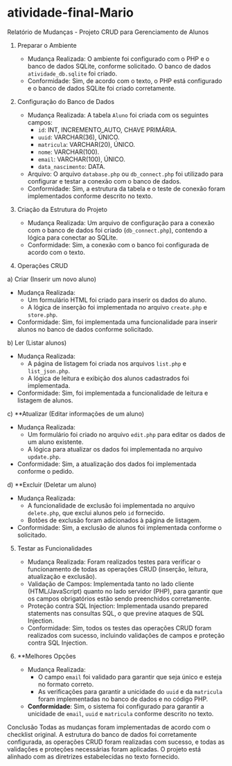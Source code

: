 # atividade-final-Mario
Relatório de Mudanças - Projeto CRUD para Gerenciamento de Alunos

1. Preparar o Ambiente
   - Mudança Realizada: O ambiente foi configurado com o PHP e o banco de dados SQLite, conforme solicitado. O banco de dados `atividade_db.sqlite` foi criado.
   - Conformidade: Sim, de acordo com o texto, o PHP está configurado e o banco de dados SQLite foi criado corretamente.

2. Configuração do Banco de Dados
   - Mudança Realizada: A tabela `Aluno` foi criada com os seguintes campos:
     - `id`: INT, INCREMENTO_AUTO, CHAVE PRIMÁRIA.
     - `uuid`: VARCHAR(36), ÚNICO.
     - `matricula`: VARCHAR(20), ÚNICO.
     - `nome`: VARCHAR(100).
     - `email`: VARCHAR(100), ÚNICO.
     - `data_nascimento`: DATA.
   - Arquivo: O arquivo `database.php` ou `db_connect.php` foi utilizado para configurar e testar a conexão com o banco de dados.
   - Conformidade: Sim, a estrutura da tabela e o teste de conexão foram implementados conforme descrito no texto.

3. Criação da Estrutura do Projeto
   - Mudança Realizada: Um arquivo de configuração para a conexão com o banco de dados foi criado (`db_connect.php`), contendo a lógica para conectar ao SQLite.
   - Conformidade: Sim, a conexão com o banco foi configurada de acordo com o texto.

4. Operações CRUD

a) Criar (Inserir um novo aluno)
   - Mudança Realizada: 
     - Um formulário HTML foi criado para inserir os dados do aluno.
     - A lógica de inserção foi implementada no arquivo `create.php` e `store.php`.
   - Conformidade: Sim, foi implementada uma funcionalidade para inserir alunos no banco de dados conforme solicitado.

b) Ler (Listar alunos)
   - Mudança Realizada: 
     - A página de listagem foi criada nos arquivos `list.php` e `list_json.php`.
     - A lógica de leitura e exibição dos alunos cadastrados foi implementada.
   - Conformidade: Sim, foi implementada a funcionalidade de leitura e listagem de alunos.

c) **Atualizar (Editar informações de um aluno)
   - Mudança Realizada:
     - Um formulário foi criado no arquivo `edit.php` para editar os dados de um aluno existente.
     - A lógica para atualizar os dados foi implementada no arquivo `update.php`.
   - Conformidade: Sim, a atualização dos dados foi implementada conforme o pedido.

d) **Excluir (Deletar um aluno)
   - Mudança Realizada: 
     - A funcionalidade de exclusão foi implementada no arquivo `delete.php`, que exclui alunos pelo `id` fornecido.
     - Botões de exclusão foram adicionados à página de listagem.
   - Conformidade: Sim, a exclusão de alunos foi implementada conforme o solicitado.

5. Testar as Funcionalidades
   - Mudança Realizada: Foram realizados testes para verificar o funcionamento de todas as operações CRUD (inserção, leitura, atualização e exclusão).
   - Validação de Campos: Implementada tanto no lado cliente (HTML/JavaScript) quanto no lado servidor (PHP), para garantir que os campos obrigatórios estão sendo preenchidos corretamente.
   - Proteção contra SQL Injection: Implementada usando prepared statements nas consultas SQL, o que previne ataques de SQL Injection.
   - Conformidade: Sim, todos os testes das operações CRUD foram realizados com sucesso, incluindo validações de campos e proteção contra SQL Injection.

6. **Melhores Opções
   - Mudança Realizada:
     - O campo `email` foi validado para garantir que seja único e esteja no formato correto.
     - As verificações para garantir a unicidade do `uuid` e da `matricula` foram implementadas no banco de dados e no código PHP.
   - **Conformidade**: Sim, o sistema foi configurado para garantir a unicidade de `email`, `uuid` e `matricula` conforme descrito no texto.

Conclusão
Todas as mudanças foram implementadas de acordo com o checklist original. A estrutura do banco de dados foi corretamente configurada, as operações CRUD foram realizadas com sucesso, e todas as validações e proteções necessárias foram aplicadas. O projeto está alinhado com as diretrizes estabelecidas no texto fornecido.
